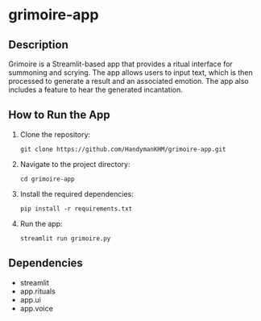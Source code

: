 # grimoire-app

## Description

Grimoire is a Streamlit-based app that provides a ritual interface for summoning and scrying. The app allows users to input text, which is then processed to generate a result and an associated emotion. The app also includes a feature to hear the generated incantation.

## How to Run the App

1. Clone the repository:
   ```
   git clone https://github.com/HandymanKHM/grimoire-app.git
   ```
2. Navigate to the project directory:
   ```
   cd grimoire-app
   ```
3. Install the required dependencies:
   ```
   pip install -r requirements.txt
   ```
4. Run the app:
   ```
   streamlit run grimoire.py
   ```

## Dependencies

- streamlit
- app.rituals
- app.ui
- app.voice
